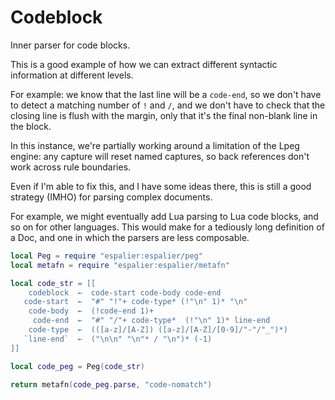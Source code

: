 # Codeblock


  Inner parser for code blocks.


This is a good example of how we can extract different syntactic information
at different levels.


For example: we know that the last line will be a ``code-end``, so we don't have
to detect a matching number of ``!`` and ``/``, and we don't have to check that
the closing line is flush with the margin, only that it's the final non-blank
line in the block.


In this instance, we're partially working around a limitation of the Lpeg
engine: any capture will reset named captures, so back references don't work
across rule boundaries.


Even if I'm able to fix this, and I have some ideas there, this is still a
good strategy (IMHO) for parsing complex documents.


For example, we might eventually add Lua parsing to Lua code blocks, and so
on for other languages.  This would make for a tediously long definition of
a Doc, and one in which the parsers are less composable.

```lua
local Peg = require "espalier:espalier/peg"
local metafn = require "espalier:espalier/metafn"
```
```lua
local code_str = [[
    codeblock  ←  code-start code-body code-end
   code-start  ←  "#" "!"+ code-type* (!"\n" 1)* "\n"
    code-body  ←  (!code-end 1)+
     code-end  ←  "#" "/"+ code-type*  (!"\n" 1)* line-end
    code-type  ←  (([a-z]/[A-Z]) ([a-z]/[A-Z]/[0-9]/"-"/"_")*)
   `line-end`  ←  ("\n\n" "\n"* / "\n")* (-1)
]]
```
```lua
local code_peg = Peg(code_str)
```
```lua
return metafn(code_peg.parse, "code-nomatch")
```
